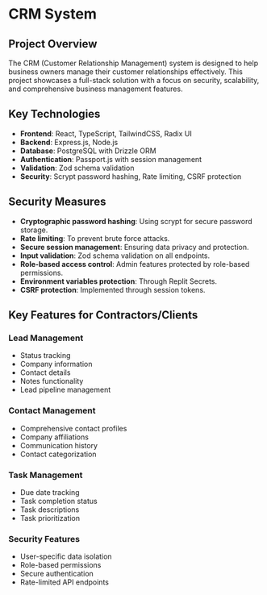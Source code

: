 # CRM System

## Project Overview
The CRM (Customer Relationship Management) system is designed to help business owners manage their customer relationships effectively. This project showcases a full-stack solution with a focus on security, scalability, and comprehensive business management features.

## Key Technologies
- **Frontend**: React, TypeScript, TailwindCSS, Radix UI
- **Backend**: Express.js, Node.js
- **Database**: PostgreSQL with Drizzle ORM
- **Authentication**: Passport.js with session management
- **Validation**: Zod schema validation
- **Security**: Scrypt password hashing, Rate limiting, CSRF protection

## Security Measures
- **Cryptographic password hashing**: Using scrypt for secure password storage.
- **Rate limiting**: To prevent brute force attacks.
- **Secure session management**: Ensuring data privacy and protection.
- **Input validation**: Zod schema validation on all endpoints.
- **Role-based access control**: Admin features protected by role-based permissions.
- **Environment variables protection**: Through Replit Secrets.
- **CSRF protection**: Implemented through session tokens.

## Key Features for Contractors/Clients

### Lead Management
- Status tracking
- Company information
- Contact details
- Notes functionality
- Lead pipeline management

### Contact Management
- Comprehensive contact profiles
- Company affiliations
- Communication history
- Contact categorization

### Task Management
- Due date tracking
- Task completion status
- Task descriptions
- Task prioritization

### Security Features
- User-specific data isolation
- Role-based permissions
- Secure authentication
- Rate-limited API endpoints

